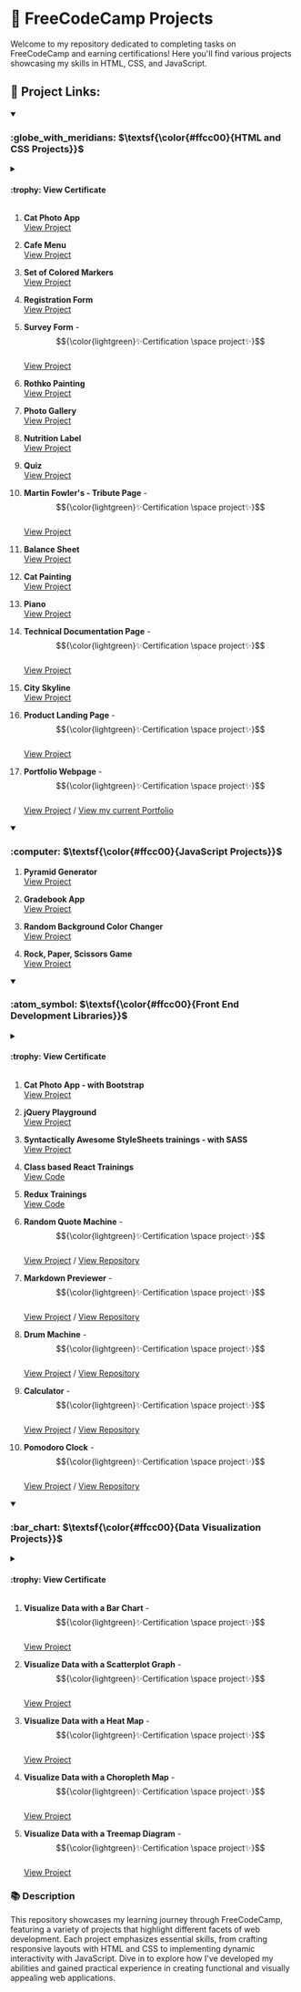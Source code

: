 # :tada: FreeCodeCamp Projects

Welcome to my repository dedicated to completing tasks on FreeCodeCamp and earning certifications! Here you'll find various projects showcasing my skills in HTML, CSS, and JavaScript.

## :link: Project Links:


<!-- HTML & CSS -->
<details open>
<summary>
   <h3>:globe_with_meridians: $\textsf{\color{#ffcc00}{HTML and CSS Projects}}$</h3>
</summary>

<details>
   <summary>
      <h4>:trophy: View Certificate</h3>
   </summary>
   
   ![Responsive Web Design Certificate](assets/certificates/Responsive-Web-Design/Responsive-Web-Design.png)  
   ### 📥 Download the Responsive Web Design Certificate - [Click here to download](assets/certificates/Responsive-Web-Design/Responsive-Web-Design.pdf)
   <br/>
</details>
   
1. **Cat Photo App** <br/>
   [View Project](https://kaningleb.github.io/FreeCodeCamp-Certification/01-Responsive-Web-Design/Part-1/01-Cat-Photo-App)

2. **Cafe Menu** <br/>
   [View Project](https://kaningleb.github.io/FreeCodeCamp-Certification/01-Responsive-Web-Design/Part-1/02-Cafe-Menu)

3. **Set of Colored Markers** <br/>
   [View Project](https://kaningleb.github.io/FreeCodeCamp-Certification/01-Responsive-Web-Design/Part-1/03-Set-of-Colored-Markers)

4. **Registration Form** <br/>
   [View Project](https://kaningleb.github.io/FreeCodeCamp-Certification/01-Responsive-Web-Design/Part-1/04-Registration-Form)

5. **Survey Form** - $${\color{lightgreen}✨Certification \space project✨}$$ <br/>
   [View Project](https://kaningleb.github.io/FreeCodeCamp-Certification/01-Responsive-Web-Design/Part-1/05-Survey-form-Certification-Project/) 

6. **Rothko Painting** <br/>
   [View Project](https://kaningleb.github.io/FreeCodeCamp-Certification/01-Responsive-Web-Design/Part-2/01-Rothko-Painting/)

7. **Photo Gallery** <br/>
   [View Project](https://kaningleb.github.io/FreeCodeCamp-Certification/01-Responsive-Web-Design/Part-2/02-Photo-Gallery/)
   
8. **Nutrition Label** <br/>
   [View Project](https://kaningleb.github.io/FreeCodeCamp-Certification/01-Responsive-Web-Design/Part-2/03-Nutrition-Label/)

9. **Quiz** <br/>
   [View Project](https://kaningleb.github.io/FreeCodeCamp-Certification/01-Responsive-Web-Design/Part-2/04-Quiz/)

10. **Martin Fowler's - Tribute Page** - $${\color{lightgreen}✨Certification \space project✨}$$ <br/>
   [View Project](https://kaningleb.github.io/FreeCodeCamp-Certification/01-Responsive-Web-Design/Part-2/05-Tribute-Page/)

11. **Balance Sheet** <br/>
   [View Project](https://kaningleb.github.io/FreeCodeCamp-Certification/01-Responsive-Web-Design/Part-3/01-Balance-Sheet/)

13. **Cat Painting** <br/>
   [View Project](https://kaningleb.github.io/FreeCodeCamp-Certification/01-Responsive-Web-Design/Part-3/02-Cat-Painting/)

14. **Piano** <br/>
   [View Project](https://kaningleb.github.io/FreeCodeCamp-Certification/01-Responsive-Web-Design/Part-3/03-Piano/)

15. **Technical Documentation Page** - $${\color{lightgreen}✨Certification \space project✨}$$ <br/>
   [View Project](https://kaningleb.github.io/FreeCodeCamp-Certification/01-Responsive-Web-Design/Part-3/04-Technical-Documentation-Page/)

16. **City Skyline** <br/>
   [View Project](https://kaningleb.github.io/FreeCodeCamp-Certification/01-Responsive-Web-Design/Part-4/01-City-Skyline/)



18. **Product Landing Page** - $${\color{lightgreen}✨Certification \space project✨}$$ <br/>
   [View Project](https://kaningleb.github.io/FreeCodeCamp-Certification/01-Responsive-Web-Design/Part-4/03-Product-Landing-Page/)




20. **Portfolio Webpage** - $${\color{lightgreen}✨Certification \space project✨}$$ <br/>
   [View Project](https://kaningleb.github.io/FreeCodeCamp-Certification/01-Responsive-Web-Design/Part-5/03-Portfolio-Webpage/) / [View my current Portfolio](https://super-portfolio-tau.vercel.app/#/) 



</details>


<!-- JavaScript -->
<details open>
<summary>
   <h3>:computer: $\textsf{\color{#ffcc00}{JavaScript Projects}}$</h3>
</summary>

1. **Pyramid Generator** <br/>
   [View Project](https://kaningleb.github.io/FreeCodeCamp-Certification/02-JavaScript-Algorithms-and-Data-Structures/Part-1/01-Building-a-Pyramid-Generator)

2. **Gradebook App** <br/>
   [View Project](https://kaningleb.github.io/FreeCodeCamp-Certification/02-JavaScript-Algorithms-and-Data-Structures/Part-1/02-Building-a-Gradebook-App)

4. **Random Background Color Changer** <br/>
   [View Project](https://kaningleb.github.io/FreeCodeCamp-Certification/02-JavaScript-Algorithms-and-Data-Structures/Part-1/04-Debugging-by-Building-a-Random-Background-Color-Changer)

6. **Rock, Paper, Scissors Game** <br/>
   [View Project](https://kaningleb.github.io/FreeCodeCamp-Certification/02-JavaScript-Algorithms-and-Data-Structures/Part-1/06-Building-a-Rock-Paper-Scissors-Game)
   
</details>


<!-- Front End Development Libraries -->
<details open>
<summary>
   <h3>:atom_symbol: $\textsf{\color{#ffcc00}{Front End Development Libraries}}$</h3>
</summary>

<details>
   <summary>
      <h4>:trophy: View Certificate</h3>
   </summary>
   
   ![Front End Development Libraries Certificate](assets/certificates/Front-End-Development-Libraries/Front-End-Development-Libraries.png)  
   ### 📥 Download the Front End Development Libraries Certificate - [Click here to download](assets/certificates/Front-End-Development-Libraries/Front-End-Development-Libraries.pdf)
   <br/>
</details>

1. **Cat Photo App - with Bootstrap** <br/>
   [View Project](https://kaningleb.github.io/FreeCodeCamp-Certification/03-Front-End-Development-Libraries/01-Bootstrap/01-CatPhotoApp)

2. **jQuery Playground** <br/>
   [View Project](https://kaningleb.github.io/FreeCodeCamp-Certification/03-Front-End-Development-Libraries/02-jQuery/01-jQuery-Playground)

3. **Syntactically Awesome StyleSheets trainings - with SASS** <br/>
   [View Project](https://kaningleb.github.io/FreeCodeCamp-Certification/03-Front-End-Development-Libraries/03-SASS/SASS-Trainings)

4. **Class based React Trainings** <br/>
   [View Code](https://github.com/KaninGleb/FreeCodeCamp-Certification/tree/main/03-Front-End-Development-Libraries/04-Class-based-React-and-Redux/src/Class-based-React-Trainings)

5. **Redux Trainings** <br/>
   [View Code](https://github.com/KaninGleb/FreeCodeCamp-Certification/tree/main/03-Front-End-Development-Libraries/04-Class-based-React-and-Redux/src/Redux-Trainings)

6. **Random Quote Machine** - $${\color{lightgreen}✨Certification \space project✨}$$ <br/>
   [View Project](https://random-quote-machine-lovat-mu.vercel.app/) / [View Repository](https://github.com/KaninGleb/Random-Quote-Machine)

7. **Markdown Previewer** - $${\color{lightgreen}✨Certification \space project✨}$$ <br/>
   [View Project](https://markdown-previewer-ebon-tau.vercel.app/) / [View Repository](https://github.com/KaninGleb/Markdown-Previewer)

8. **Drum Machine** - $${\color{lightgreen}✨Certification \space project✨}$$ <br/>
   [View Project](https://drum-machine-flax-three.vercel.app/) / [View Repository](https://github.com/KaninGleb/Drum-Machine)

9. **Calculator** - $${\color{lightgreen}✨Certification \space project✨}$$ <br/>
   [View Project](https://calculator-on-react-five.vercel.app/) / [View Repository](https://github.com/KaninGleb/Calculator-on-React)

10. **Pomodoro Clock** - $${\color{lightgreen}✨Certification \space project✨}$$ <br/>
   [View Project](https://25-plus-5-clock-chi.vercel.app/) / [View Repository](https://github.com/KaninGleb/Pomodoro-Clock)
   
</details>


<!-- Data Visualization -->
<details open>
<summary>
   <h3>:bar_chart: $\textsf{\color{#ffcc00}{Data Visualization Projects}}$</h3>
</summary>
   
<details>
   <summary>
      <h4>:trophy: View Certificate</h3>
   </summary>
   
   ![Visualization Certificate](assets/certificates/Data-Visualization/Data-Visualization.png)  
   ### 📥 Download the Data Visualization Certificate - [Click here to download](assets/certificates/Data-Visualization/Data-Visualization.pdf)
   <br/>
</details>
   
1. **Visualize Data with a Bar Chart** - $${\color{lightgreen}✨Certification \space project✨}$$ <br/>
   [View Project](https://kaningleb.github.io/FreeCodeCamp-Certification/04-Data-Visualization-Projects/01-Visualize-Data-with-a-Bar-Chart)

2. **Visualize Data with a Scatterplot Graph** - $${\color{lightgreen}✨Certification \space project✨}$$ <br/>
   [View Project](https://kaningleb.github.io/FreeCodeCamp-Certification/04-Data-Visualization-Projects/02-Visualize-Data-with-a-Scatterplot-Graph)

3. **Visualize Data with a Heat Map** - $${\color{lightgreen}✨Certification \space project✨}$$ <br/>
   [View Project](https://kaningleb.github.io/FreeCodeCamp-Certification/04-Data-Visualization-Projects/03-Visualize-Data-with-a-Heat-Map)

4. **Visualize Data with a Choropleth Map** - $${\color{lightgreen}✨Certification \space project✨}$$ <br/>
   [View Project](https://kaningleb.github.io/FreeCodeCamp-Certification/04-Data-Visualization-Projects/04-Visualize-Data-with-a-Choropleth-Map)

5. **Visualize Data with a Treemap Diagram** - $${\color{lightgreen}✨Certification \space project✨}$$ <br/>
   [View Project](https://kaningleb.github.io/FreeCodeCamp-Certification/04-Data-Visualization-Projects/05-Visualize-Data-with-a-Treemap-Diagram)
   
</details>


<!-- Description -->
### :books: Description
This repository showcases my learning journey through FreeCodeCamp, featuring a variety of projects that highlight different facets of web development. Each project emphasizes essential skills, from crafting responsive layouts with HTML and CSS to implementing dynamic interactivity with JavaScript. Dive in to explore how I've developed my abilities and gained practical experience in creating functional and visually appealing web applications.


<!-- <h3>:globe_with_meridians: $\textsf{\color{#ffcc00}{Example}}$</h3> -->
<!-- **Example** - $${\color{lightgreen}✨Example \space Example✨}$$ <br/> -->

<!-- Colors: -->
<!-- #ffcc00 -->
<!-- lightgreen -->










<!-- HTML & CSS -->
<!-- 
<details open>
<summary>
   <h3>:globe_with_meridians: HTML and CSS Projects</h3>
</summary>
   
1. **Cat Photo App** <br/>
   [View Project](https://kaningleb.github.io/FreeCodeCamp-Certification/01-Responsive-Web-Design/Part-1/01-Cat-Photo-App)

2. **Cafe Menu** <br/>
   [View Project](https://kaningleb.github.io/FreeCodeCamp-Certification/01-Responsive-Web-Design/Part-1/02-Cafe-Menu)

3. **Set of Colored Markers** <br/>
   [View Project](https://kaningleb.github.io/FreeCodeCamp-Certification/01-Responsive-Web-Design/Part-1/03-Set-of-Colored-Markers)

4. **Registration Form** <br/>
   [View Project](https://kaningleb.github.io/FreeCodeCamp-Certification/01-Responsive-Web-Design/Part-1/04-Registration-Form)

5. **Survey Form** - $${✨Certification \space project✨}$$ <br/>
   [View Project](https://kaningleb.github.io/FreeCodeCamp-Certification/01-Responsive-Web-Design/Part-1/05-Survey-form-Certification-Project/) 

6. **Rothko Painting** <br/>
   [View Project](https://kaningleb.github.io/FreeCodeCamp-Certification/01-Responsive-Web-Design/Part-2/01-Rothko-Painting/)

7. **Photo Gallery** <br/>
   [View Project](https://kaningleb.github.io/FreeCodeCamp-Certification/01-Responsive-Web-Design/Part-2/02-Photo-Gallery/)
   
8. **Nutrition Label** <br/>
   [View Project](https://kaningleb.github.io/FreeCodeCamp-Certification/01-Responsive-Web-Design/Part-2/03-Nutrition-Label/)

9. **Quiz** <br/>
   [View Project](https://kaningleb.github.io/FreeCodeCamp-Certification/01-Responsive-Web-Design/Part-2/04-Quiz/)

</details>
-->


<!-- JavaScript -->
<!-- 
<details open>
<summary>
   <h3>:computer: JavaScript Projects</h3>
</summary>

1. **Pyramid Generator** <br/>
   [View Project](https://kaningleb.github.io/FreeCodeCamp-Certification/02-JavaScript-Algorithms-and-Data-Structures/Part-1/01-Building-a-Pyramid-Generator)

2. **Gradebook App** <br/>
   [View Project](https://kaningleb.github.io/FreeCodeCamp-Certification/02-JavaScript-Algorithms-and-Data-Structures/Part-1/02-Building-a-Gradebook-App)

4. **Random Background Color Changer** <br/>
   [View Project](https://kaningleb.github.io/FreeCodeCamp-Certification/02-JavaScript-Algorithms-and-Data-Structures/Part-1/04-Debugging-by-Building-a-Random-Background-Color-Changer)

6. **Rock, Paper, Scissors Game** <br/>
   [View Project](https://kaningleb.github.io/FreeCodeCamp-Certification/02-JavaScript-Algorithms-and-Data-Structures/Part-1/06-Building-a-Rock-Paper-Scissors-Game)
   
</details>
-->


<!-- Front End Development Libraries -->
<!--
<details open>
<summary>
   <h3>:atom_symbol: Front End Development Libraries</h3>
</summary>

1. **Cat Photo App - with Bootstrap** <br/>
   [View Project](https://kaningleb.github.io/FreeCodeCamp-Certification/03-Front-End-Development-Libraries/01-Bootstrap/01-CatPhotoApp)

2. **jQuery Playground** <br/>
   [View Project](https://kaningleb.github.io/FreeCodeCamp-Certification/03-Front-End-Development-Libraries/02-jQuery/01-jQuery-Playground)

3. **Syntactically Awesome StyleSheets trainings - with SASS** <br/>
   [View Project](https://kaningleb.github.io/FreeCodeCamp-Certification/03-Front-End-Development-Libraries/03-SASS/SASS-Trainings)

4. **Class based React Trainings** <br/>
   [View Code](https://github.com/KaninGleb/FreeCodeCamp-Certification/tree/main/03-Front-End-Development-Libraries/04-Class-based-React-and-Redux/src/Class-based-React-Trainings)

5. **Redux Trainings** <br/>
   [View Code](https://github.com/KaninGleb/FreeCodeCamp-Certification/tree/main/03-Front-End-Development-Libraries/04-Class-based-React-and-Redux/src/Redux-Trainings)

6. **Random Quote Machine** - $${✨Certification \space project✨}$$ <br/>
   [View Project](https://random-quote-machine-lovat-mu.vercel.app/) / [View Repository](https://github.com/KaninGleb/Random-Quote-Machine)

7. **Markdown Previewer** - $${✨Certification \space project✨}$$ <br/>
   [View Project](https://markdown-previewer-ebon-tau.vercel.app/) / [View Repository](https://github.com/KaninGleb/Markdown-Previewer)

8. **Drum Machine** - $${✨Certification \space project✨}$$ <br/>
   [View Project](https://drum-machine-flax-three.vercel.app/) / [View Repository](https://github.com/KaninGleb/Drum-Machine)

9. **Calculator** - $${✨Certification \space project✨}$$ <br/>
   [View Project](https://calculator-on-react-five.vercel.app/) / [View Repository](https://github.com/KaninGleb/Calculator-on-React)

10. **Pomodoro Clock** - $${✨Certification \space project✨}$$ <br/>
   [View Project](https://25-plus-5-clock-chi.vercel.app/) / [View Repository](https://github.com/KaninGleb/Pomodoro-Clock)
   
</details>
-->


<!-- Data Visualization -->
<!--
<details open>
<summary>
   <h3>:bar_chart: Data Visualization Projects</h3>
</summary>
   
<details>
   <summary>
      <h4>:trophy: View Certificate</h3>
   </summary>
   
   ![Visualization Certificate](./assets/certificates/Data-Visualization/Data-Visualization.png)  
   ### 📥 Download the Visualization Certificate - [Click here to download](./assets/certificates/Data-Visualization/Data-Visualization.pdf)
   <br/>
</details>
   
1. **Visualize Data with a Bar Chart** - $${✨Certification \space project✨}$$ <br/>
   [View Project](https://kaningleb.github.io/FreeCodeCamp-Certification/04-Data-Visualization-Projects/01-Visualize-Data-with-a-Bar-Chart)

2. **Visualize Data with a Scatterplot Graph** - $${✨Certification \space project✨}$$ <br/>
   [View Project](https://kaningleb.github.io/FreeCodeCamp-Certification/04-Data-Visualization-Projects/02-Visualize-Data-with-a-Scatterplot-Graph)

3. **Visualize Data with a Heat Map** - $${✨Certification \space project✨}$$ <br/>
   [View Project](https://kaningleb.github.io/FreeCodeCamp-Certification/04-Data-Visualization-Projects/03-Visualize-Data-with-a-Heat-Map)

4. **Visualize Data with a Choropleth Map** - $${✨Certification \space project✨}$$ <br/>
   [View Project](https://kaningleb.github.io/FreeCodeCamp-Certification/04-Data-Visualization-Projects/04-Visualize-Data-with-a-Choropleth-Map)

5. **Visualize Data with a Treemap Diagram** - $${✨Certification \space project✨}$$ <br/>
   [View Project](https://kaningleb.github.io/FreeCodeCamp-Certification/04-Data-Visualization-Projects/05-Visualize-Data-with-a-Treemap-Diagram)
   
</details>
-->
